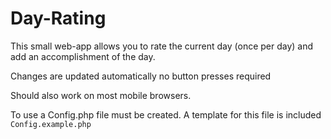 # Day-Rating
This small web-app allows you to rate the current day (once per day) and add an accomplishment  of the day.

Changes are updated automatically no button presses required

Should also work on most mobile browsers.

To use a Config.php file must be created. A template for this file is included `Config.example.php`
